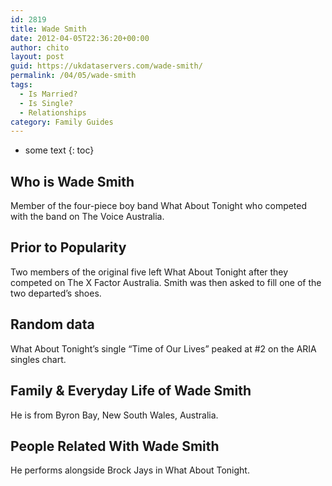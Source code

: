 ```yaml
---
id: 2819
title: Wade Smith
date: 2012-04-05T22:36:20+00:00
author: chito
layout: post
guid: https://ukdataservers.com/wade-smith/
permalink: /04/05/wade-smith
tags:
  - Is Married?
  - Is Single?
  - Relationships
category: Family Guides
---
```


* some text
{: toc}
          
          
## Who is  Wade Smith
                  
                  
                  
Member of the four-piece boy band What About Tonight who competed with the band on The Voice Australia.
                  
                
                
                
## Prior to Popularity 
                  
                  
                  
Two members of the original five left What About Tonight after they competed on The X Factor Australia. Smith was then asked to fill one of the two departed&#8217;s shoes.
                  
                
                
                
## Random data 
                  
                  
                  
What About Tonight&#8217;s single &#8220;Time of Our Lives&#8221; peaked at #2 on the ARIA singles chart.
                  
                
                
                
## Family & Everyday Life of Wade Smith
                  
                  
                  
He is from Byron Bay, New South Wales, Australia.
                  
                
                
                
## People Related With  Wade Smith
                  
                  
                  
He performs alongside Brock Jays in What About Tonight.
                  
                
              
            
          
          
          
    
    
  

